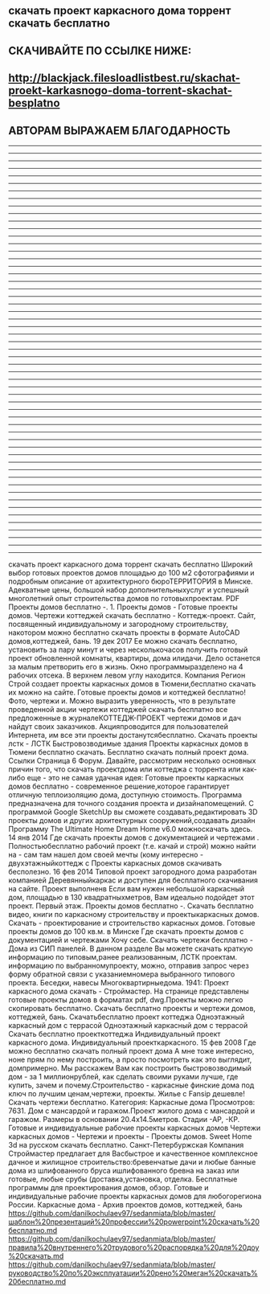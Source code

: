 скачать проект каркасного дома торрент скачать бесплатно
--------------------------------------------------
СКАЧИВАЙТЕ ПО ССЫЛКЕ НИЖЕ:
--------------------------------------------------
http://blackjack.filesloadlistbest.ru/skachat-proekt-karkasnogo-doma-torrent-skachat-besplatno
--------------------------------------------------
АВТОРАМ ВЫРАЖАЕМ БЛАГОДАРНОСТЬ
--------------------------------------------------
--------------------------------------------------
--------------------------------------------------
--------------------------------------------------
--------------------------------------------------
--------------------------------------------------
--------------------------------------------------
--------------------------------------------------
--------------------------------------------------
--------------------------------------------------
--------------------------------------------------
--------------------------------------------------
--------------------------------------------------
--------------------------------------------------
--------------------------------------------------
--------------------------------------------------
--------------------------------------------------
--------------------------------------------------
--------------------------------------------------
--------------------------------------------------
--------------------------------------------------
--------------------------------------------------
--------------------------------------------------
--------------------------------------------------
--------------------------------------------------
--------------------------------------------------
--------------------------------------------------
--------------------------------------------------
--------------------------------------------------
--------------------------------------------------
--------------------------------------------------
--------------------------------------------------
--------------------------------------------------
--------------------------------------------------
--------------------------------------------------
--------------------------------------------------
--------------------------------------------------
--------------------------------------------------
--------------------------------------------------
--------------------------------------------------
--------------------------------------------------
--------------------------------------------------
--------------------------------------------------
--------------------------------------------------
--------------------------------------------------
--------------------------------------------------
--------------------------------------------------
--------------------------------------------------
--------------------------------------------------
--------------------------------------------------
--------------------------------------------------
--------------------------------------------------
--------------------------------------------------
--------------------------------------------------
--------------------------------------------------
--------------------------------------------------
скачать проект каркасного дома торрент скачать бесплатно Широкий выбор готовых проектов домов площадью до 100 м2 сфотографиями и подробным описание от архитектурного бюроТЕРРИТОРИЯ в Минске. Адекватные цены, большой набор дополнительныхуслуг и успешный многолетний опыт строительства домов по готовыхпроектам. PDF  Проекты домов бесплатно -. 1. Проекты домов - Готовые проекты домов. Чертежи коттеджей скачать бесплатно - Коттедж-проект. Сайт, посвященный индивидуальному и загородному строительству, накотором можно бесплатно скачать проекты в формате AutoCAD домов,коттеджей, бань. 19 дек 2017  Ее можно скачать бесплатно, установить за пару минут и через несколькочасов получить готовый проект обновленной комнаты, квартиры, дома илидачи. Дело останется за малым  претворить его в жизнь. Окно программыразделено на 4 рабочих отсека. В верхнем левом углу находится. Компания Регион Строй создает проекты каркасных домов в Тюмени,бесплатно скачать их можно на сайте. Готовые проекты домов и коттеджей бесплатно! Фото, чертежи и. Можно выразить уверенность, что в результате проведенной акции чертежи коттеджей скачать бесплатно все предложенные в журналеКОТТЕДЖ-ПРОЕКТ чертежи домов и дач найдут своих заказчиков. Акцияпроводится для пользователей Интернета, им все эти проекты достанутсябесплатно. Скачать проекты лстк - ЛСТК  Быстровозводимые здания
Проекты каркасных домов в Тюмени бесплатно скачать. Бесплатно скачать полный проект дома. Ссылки  Страница 6  Форум. Давайте, рассмотрим несколько основных причин того, что скачать проектдома или коттеджа с торрента или как-либо еще - это не самая удачная идея:  Готовые проекты каркасных домов бесплатно - современное решение,которое гарантирует отличную теплоизоляцию дома, доступную стоимость. Программа предназначена для точного создания проекта и дизайнапомещений.  С программой Google SketchUp вы сможете создавать,редактировать 3D проекты домов и других архитектурных сооружений,создавать дизайн  Программу The Ultimate Home Dream Home v6.0 можноскачать здесь. 14 янв 2014  Где скачать проекты домов с документацией и чертежами . Полностьюбесплатно рабочий проект (т.е. качай и строй) можно найти на  - сам там нашел дом своей мечты (кому интересно - двухэтажныйкоттедж с  Проекты каркасных домов скачивать бесполезно. 16 фев 2014  Типовой проект загородного дома разработан компанией Деревянныйкаркас и доступен для бесплатного скачивания на сайте. Проект выполненв  Если вам нужен небольшой каркасный дом, площадью в 130 квадратныхметров, Вам идеально подойдет этот проект. Первый этаж. Проекты домов бесплатно -. Скачать бесплатно видео, книги по каркасному строительству и проектыкаркасных домов. Скачать - проектирование и строительство каркасных домов. Готовые проекты домов до 100 кв.м. в Минске
Где скачать проекты домов с документацией и чертежами  Хочу себе. Скачать чертежи бесплатно - Дома из СИП панелей. В данном разделе Вы можете скачать краткую информацию по типовым,ранее реализованным, ЛСТК проектам.  информацию по выбранномупроекту, можно, отправив запрос через форму обратной связи с указаниемномера выбранного типового проекта.  Беседки, навесы  Многоквартирныедома. 1941: Проект каркасного дома скачать - Строймастер. На странице представлены готовые проекты домов в форматах pdf, dwg.Проекты можно легко скопировать бесплатно. Скачать бесплатно проекты и чертежи домов, коттеджей, бань. Скачатьбесплатно проект коттеджа Одноэтажный каркасный дом с террасой Одноэтажный каркасный дом с террасой  Скачать бесплатно проекткоттеджа Индивидуальный проект каркасного дома. Индивидуальный проекткаркасного. 15 фев 2008  Где можно бесплатно скачать полный проект дома А мне тоже интересно, ноне прям по нему построить, а просто посмотреть как это выглядит, домпримерно. Мы расскажем Вам как построить быстровозводимый дом - за 1 миллионрублей, как сделать своими руками лучше, где купить, зачем и почему.Строительство - каркасные финские дома под ключ по лучшим ценам,чертежи, проекты. Жилье с Fansip дешевле!  Скачать чертежи бесплатно. Категория: Каркасные дома  Просмотров: 7631. Дом с мансардой и гаражом.Проект жилого дома с мансардой и гаражом. Размеры в основании 20.4x14.5метров. Стадии -АР, -КР. Готовые и индивидуальные рабочие проекты каркасных домов
Чертежи каркасных домов - Чертежи и проекты - Проекты домов. Sweet Home 3d на русском скачать бесплатно. Санкт-Петербуржская Компания Строймастер предлагает для Васбыстрое и качественное комплексное дачное и жилищное строительство:бревенчатые дачи и любые банные дома из шлифованного бруса ишлифованного бревна на заказ или готовые, любые срубы (доставка,установка, отделка. Бесплатные программы для проектирования домов, обзор. Готовые и индивидуальные рабочие проекты каркасных домов для любогорегиона России. Каркасные дома - Архив проектов домов, коттеджей, бань
https://github.com/danilkochulaev97/sedanmiata/blob/master/шаблон%20презентаций%20профессии%20powerpoint%20скачать%20бесплатно.md
https://github.com/danilkochulaev97/sedanmiata/blob/master/правила%20внутреннего%20трудового%20распорядка%20для%20доу%20скачать.md
https://github.com/danilkochulaev97/sedanmiata/blob/master/руководство%20по%20эксплуатации%20рено%20меган%20скачать%20бесплатно.md